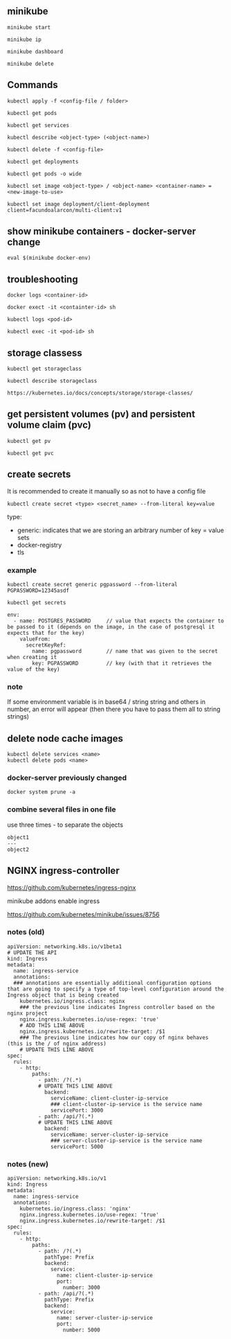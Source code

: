 ## minikube
```
minikube start

minikube ip

minikube dashboard

minikube delete
```
## Commands
```
kubectl apply -f <config-file / folder>

kubectl get pods

kubectl get services

kubectl describe <object-type> (<object-name>)

kubectl delete -f <config-file>

kubectl get deployments

kubectl get pods -o wide

kubectl set image <object-type> / <object-name> <container-name> = <new-image-to-use>

kubectl set image deployment/client-deployment client=facundoalarcon/multi-client:v1
```
## show minikube containers - docker-server change
```
eval $(minikube docker-env)
```
## troubleshooting
```
docker logs <container-id>

docker exect -it <containter-id> sh

kubectl logs <pod-id>

kubectl exec -it <pod-id> sh
```
## storage classess
```
kubectl get storageclass

kubectl describe storageclass

https://kubernetes.io/docs/concepts/storage/storage-classes/
```
## get persistent volumes (pv) and persistent volume claim (pvc)
```
kubectl get pv

kubectl get pvc
```
## create secrets

It is recommended to create it manually so as not to have a config file
```
kubectl create secret <type> <secret_name> --from-literal key=value
```
type:
- generic: indicates that we are storing an arbitrary number of key = value sets 
- docker-registry
- tls

### example
```
kubectl create secret generic pgpassword --from-literal PGPASSWORD=12345asdf

kubectl get secrets
```

```
env:
  - name: POSTGRES_PASSWORD     // value that expects the container to be passed to it (depends on the image, in the case of postgresql it expects that for the key)
    valueFrom:
      secretKeyRef:
        name: pgpassword        // name that was given to the secret when creating it
        key: PGPASSWORD         // key (with that it retrieves the value of the key)
```
### note

If some environment variable is in base64 / string string and others in number, an error will appear (then there you have to pass them all to string strings)
## delete node cache images
```
kubectl delete services <name>
kubectl delete pods <name>
```
### docker-server previously changed
```
docker system prune -a
```
### combine several files in one file
use three times - to separate the objects

```
object1
---
object2
```

## NGINX ingress-controller
https://github.com/kubernetes/ingress-nginx

minikube addons enable ingress

https://github.com/kubernetes/minikube/issues/8756

### notes (old)
```
apiVersion: networking.k8s.io/v1beta1
# UPDATE THE API
kind: Ingress
metadata:
  name: ingress-service
  annotations:
  ### annotations are essentially additional configuration options that are going to specify a type of top-level configuration around the Ingress object that is being created
    kubernetes.io/ingress.class: nginx
    ### the previous line indicates Ingress controller based on the nginx project
    nginx.ingress.kubernetes.io/use-regex: 'true'
    # ADD THIS LINE ABOVE
    nginx.ingress.kubernetes.io/rewrite-target: /$1
    ### The previous line indicates how our copy of nginx behaves (this is the / of nginx address)
    # UPDATE THIS LINE ABOVE
spec:
  rules:
    - http:
        paths:
          - path: /?(.*)
          # UPDATE THIS LINE ABOVE
            backend:
              serviceName: client-cluster-ip-service
              ### client-cluster-ip-service is the service name
              servicePort: 3000
          - path: /api/?(.*)
          # UPDATE THIS LINE ABOVE
            backend:
              serviceName: server-cluster-ip-service
              ### server-cluster-ip-service is the service name
              servicePort: 5000
```
### notes (new)
```
apiVersion: networking.k8s.io/v1
kind: Ingress
metadata:
  name: ingress-service
  annotations:
    kubernetes.io/ingress.class: 'nginx'
    nginx.ingress.kubernetes.io/use-regex: 'true'
    nginx.ingress.kubernetes.io/rewrite-target: /$1
spec:
  rules:
    - http:
        paths:
          - path: /?(.*)
            pathType: Prefix
            backend:
              service:
                name: client-cluster-ip-service
                port:
                  number: 3000
          - path: /api/?(.*)
            pathType: Prefix
            backend:
              service:
                name: server-cluster-ip-service
                port:
                  number: 5000
```